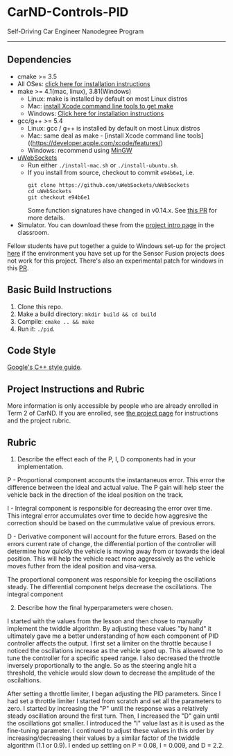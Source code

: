# CarND-Controls-PID
Self-Driving Car Engineer Nanodegree Program

---

## Dependencies

* cmake >= 3.5
 * All OSes: [click here for installation instructions](https://cmake.org/install/)
* make >= 4.1(mac, linux), 3.81(Windows)
  * Linux: make is installed by default on most Linux distros
  * Mac: [install Xcode command line tools to get make](https://developer.apple.com/xcode/features/)
  * Windows: [Click here for installation instructions](http://gnuwin32.sourceforge.net/packages/make.htm)
* gcc/g++ >= 5.4
  * Linux: gcc / g++ is installed by default on most Linux distros
  * Mac: same deal as make - [install Xcode command line tools]((https://developer.apple.com/xcode/features/)
  * Windows: recommend using [MinGW](http://www.mingw.org/)
* [uWebSockets](https://github.com/uWebSockets/uWebSockets)
  * Run either `./install-mac.sh` or `./install-ubuntu.sh`.
  * If you install from source, checkout to commit `e94b6e1`, i.e.
    ```
    git clone https://github.com/uWebSockets/uWebSockets 
    cd uWebSockets
    git checkout e94b6e1
    ```
    Some function signatures have changed in v0.14.x. See [this PR](https://github.com/udacity/CarND-MPC-Project/pull/3) for more details.
* Simulator. You can download these from the [project intro page](https://github.com/udacity/self-driving-car-sim/releases) in the classroom.

Fellow students have put together a guide to Windows set-up for the project [here](https://s3-us-west-1.amazonaws.com/udacity-selfdrivingcar/files/Kidnapped_Vehicle_Windows_Setup.pdf) if the environment you have set up for the Sensor Fusion projects does not work for this project. There's also an experimental patch for windows in this [PR](https://github.com/udacity/CarND-PID-Control-Project/pull/3).

## Basic Build Instructions

1. Clone this repo.
2. Make a build directory: `mkdir build && cd build`
3. Compile: `cmake .. && make`
4. Run it: `./pid`. 

## Code Style

[Google's C++ style guide](https://google.github.io/styleguide/cppguide.html).

## Project Instructions and Rubric

More information is only accessible by people who are already enrolled in Term 2
of CarND. If you are enrolled, see [the project page](https://classroom.udacity.com/nanodegrees/nd013/parts/40f38239-66b6-46ec-ae68-03afd8a601c8/modules/f1820894-8322-4bb3-81aa-b26b3c6dcbaf/lessons/e8235395-22dd-4b87-88e0-d108c5e5bbf4/concepts/6a4d8d42-6a04-4aa6-b284-1697c0fd6562)
for instructions and the project rubric.

## Rubric

1. Describe the effect each of the P, I, D components had in your implementation.

P - Proportional component accounts the instantaneuos error. This error the difference between the ideal and actual value. The P gain will help steer the vehicle back in the direction of the ideal position on the track.

I - Integral component is responsible for decreasing the error over time. This integral error accumulates over time to decide how aggresive the correction should be based on the cummulative value of previous errors.

D - Derivative component will account for the future errors. Based on the errors current rate of change, the differential portion of the controller will determine how quickly the vehicle is moving away from or towards the ideal position. This will help the vehicle react more aggressively as the vehicle moves futher from the ideal position and visa-versa.

The proportional component was responsible for keeping the oscillations steady. The differential component helps decrease the oscillations. The integral component

2. Describe how the final hyperparameters were chosen.

I started with the values from the lesson and then chose to manually implement the twiddle algorithm. By adjusting these values "by hand" it ultimately gave me a better understanding of how each component of PID controller affects the output. I first set a limiter on the throttle because I noticed the oscillations increase as the vehicle sped up. This allowed me to tune the controller for a specific speed range. I also decreased the throttle inversely proportionally to the angle. So as the steering angle hit a threshold, the vehicle would slow down to decrease the amplitude of the oscilaltions.

After setting a throttle limiter, I began adjusting the PID parameters. Since I had set a throttle limiter I started from scratch and set all the parameters to zero. I started by increasing the "P" until the response was a relatively steady oscillation around the first turn. Then, I increased the "D" gain until the oscillations got smaller. I introduced the "I" value last as it is used as the fine-tuning parameter. I continued to adjust these values in this order by increasing/decreasing their values by a similar factor of the twiddle algorithm (1.1 or 0.9). I ended up settling on P = 0.08, I = 0.009, and D = 2.2.
